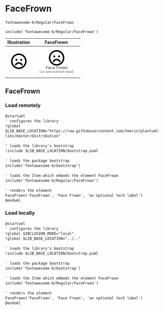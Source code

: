# FaceFrown


```text
fontawesome-6/Regular/FaceFrown
```

```text
include('fontawesome-6/Regular/FaceFrown')
```



| Illustration | FaceFrown |
| :---: | :---: |
| ![illustration for Illustration](../../fontawesome-6/Regular/FaceFrown.png) | ![illustration for FaceFrown](../../fontawesome-6/Regular/FaceFrown.Local.png) |




## FaceFrown

### Load remotely
```plantuml
@startuml
' configures the library
!global $LIB_BASE_LOCATION="https://raw.githubusercontent.com/tmorin/plantuml-libs/master/distribution"

' loads the library's bootstrap
!include $LIB_BASE_LOCATION/bootstrap.puml

' loads the package bootstrap
include('fontawesome-6/bootstrap')

' loads the Item which embeds the element FaceFrown
include('fontawesome-6/Regular/FaceFrown')

' renders the element
FaceFrown('FaceFrown', 'Face Frown', 'an optional tech label')
@enduml
```

### Load locally
```plantuml
@startuml
' configures the library
!global $INCLUSION_MODE="local"
!global $LIB_BASE_LOCATION="../.."

' loads the library's bootstrap
!include $LIB_BASE_LOCATION/bootstrap.puml

' loads the package bootstrap
include('fontawesome-6/bootstrap')

' loads the Item which embeds the element FaceFrown
include('fontawesome-6/Regular/FaceFrown')

' renders the element
FaceFrown('FaceFrown', 'Face Frown', 'an optional tech label')
@enduml
```

